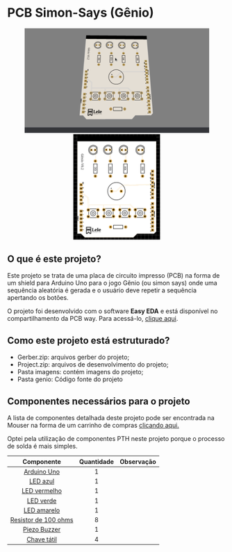 # PCB Simon-Says (Gênio)
<p align="center"><img src = "imagens/simonSaysGif.gif" width = "425"  alt = "Gif da placa em visualização 3d">
<img src = "imagens/simonSaysTop.png" width = "200"  alt = "Visualização 2d do top da placa"></p>

## O que é este projeto?
Este projeto se trata de uma placa de circuito impresso (PCB) na forma de um shield para Arduino Uno para o jogo Gênio (ou simon says) onde uma sequência aleatória é gerada e o usuário deve repetir a sequência apertando os botões.

O projeto foi desenvolvido com o software **Easy EDA** e está disponível no compartilhamento da PCB way. Para acessá-lo, [clique aqui](https://www.pcbway.com/project/shareproject/Simon_Says_Arduino_Uno_Shield_13ca4bec.html).

## Como este projeto está estruturado?
* Gerber.zip: arquivos gerber do projeto;
* Project.zip: arquivos de desenvolvimento do projeto;
* Pasta imagens: contém imagens do projeto;
* Pasta genio: Código fonte do projeto 

## Componentes necessários para o projeto
A lista de componentes detalhada deste projeto pode ser encontrada na Mouser na forma de um carrinho de compras [clicando aqui.](https://www.mouser.com/ProjectManager/ProjectDetail.aspx?AccessID=DD460456D2)

Optei pela utilização de componentes PTH neste projeto porque o processo de solda é mais simples.

|Componente|Quantidade|Observação|
|:----------:|:----------:|:----------:|
| [Arduino Uno](https://br.mouser.com/ProductDetail/782-A000073)  | 1  | |
| [LED azul](https://www.mouser.com/ProductDetail/941-C503BBASCX0B0461)  |  1 |   |
| [LED vermelho](https://www.mouser.com/ProductDetail/941-C503BRCNCW0X0AA1)| 1 |   |   |
| [LED verde](https://www.mouser.com/ProductDetail/941-C503BGANCB0F0791)  |  1 |   |
| [LED amarelo](https://www.mouser.com/ProductDetail/941-C503BAANCY0B0251)  | 1  |   |
| [Resistor de 100 ohms](https://www.mouser.com/ProductDetail/594-5043ED100R0F)  | 8 |  |
| [Piezo Buzzer](https://www.mouser.com/ProductDetail/497-IE122303-1)  | 1  |   |
| [Chave tátil](https://www.mouser.com/ProductDetail/506-1-1825910-4) | 4  |   |

